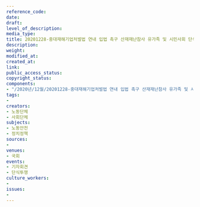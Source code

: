 ```yaml
---
reference_code: 
date: 
draft: 
level_of_description: 
media_type: 
title: 20201228-중대재해기업처벌법 연내 입법 촉구 산재재난참사 유가족 및 시민사회 단식농성돌입 기자회견
description: 
weight: 
modified_at: 
created_at: 
link: 
public_access_status: 
copyright_status: 
components:
- "/2020년/12월/20201228-중대재해기업처벌법 연내 입법 촉구 산재재난참사 유가족 및 시민사회 단식농성돌입 기자회견/1280_1DX5127.jpg"
tags:
- 
creators:
- 노동단체
- 사회단체
subjects:
- 노동안전
- 정치정책
sources:
- 
venues:
- 국회
events:
- 기자회견
- 단식투쟁
culture_workers:
- 
issues:
- 
---
```

